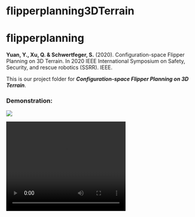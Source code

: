 # flipperplanning3DTerrain

# flipperplanning

**Yuan, Y., Xu, Q. & Schwertfeger, S.** (2020). Configuration-space Flipper Planning on 3D Terrain. In 2020 IEEE International Symposium on Safety, Security, and rescue robotics (SSRR). IEEE. 

This is our project folder for ***Configuration-space Flipper Planning on 3D Terrain***.

### Demonstration:
![](https://jarrome.github.io/files/flipperPath.gif?raw=true)


<video width="320" height="240" controls>
  <source type="video/mp4" src="https://jarrome.github.io/files/ssrr2020.mp4">
</video>
